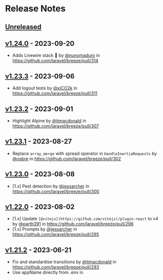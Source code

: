 # Release Notes

## [Unreleased](https://github.com/laravel/breeze/compare/v1.24.0...1.x)

## [v1.24.0](https://github.com/laravel/breeze/compare/v1.23.3...v1.24.0) - 2023-09-20

- Adds Livewire stack 🐙 by [@nunomaduro](https://github.com/nunomaduro) in https://github.com/laravel/breeze/pull/314

## [v1.23.3](https://github.com/laravel/breeze/compare/v1.23.2...v1.23.3) - 2023-09-06

- Add logout tests by [@xiCO2k](https://github.com/xiCO2k) in https://github.com/laravel/breeze/pull/311

## [v1.23.2](https://github.com/laravel/breeze/compare/v1.23.1...v1.23.2) - 2023-09-01

- Highlight Alpine by [@timacdonald](https://github.com/timacdonald) in https://github.com/laravel/breeze/pull/307

## [v1.23.1](https://github.com/laravel/breeze/compare/v1.23.0...v1.23.1) - 2023-08-27

- Replace `array_merge` with spread operator in `HandleInertiaRequests` by [@osbre](https://github.com/osbre) in https://github.com/laravel/breeze/pull/302

## [v1.23.0](https://github.com/laravel/breeze/compare/v1.22.0...v1.23.0) - 2023-08-08

- [1.x] Pest detection by [@jessarcher](https://github.com/jessarcher) in https://github.com/laravel/breeze/pull/300

## [v1.22.0](https://github.com/laravel/breeze/compare/v1.21.2...v1.22.0) - 2023-08-02

- [1.x] Update `[@vitejs](https://github.com/vitejs)/plugin-react` to v4 by [@parth391](https://github.com/parth391) in https://github.com/laravel/breeze/pull/298
- [1.x] Prompts by [@jessarcher](https://github.com/jessarcher) in https://github.com/laravel/breeze/pull/295

## [v1.21.2](https://github.com/laravel/breeze/compare/v1.21.1...v1.21.2) - 2023-06-21

- Fix and standardise transitions by [@timacdonald](https://github.com/timacdonald) in https://github.com/laravel/breeze/pull/293
- Use appName directly from .env in <title> by [@domnantas](https://github.com/domnantas) in https://github.com/laravel/breeze/pull/292

## [v1.21.1](https://github.com/laravel/breeze/compare/v1.21.0...v1.21.1) - 2023-06-16

- Remove implicit form method calls by @Jacobtims in https://github.com/laravel/breeze/pull/290

## [v1.21.0](https://github.com/laravel/breeze/compare/v1.20.2...v1.21.0) - 2023-05-04

- Migrate to modules by @timacdonald in https://github.com/laravel/breeze/pull/246

## [v1.20.2](https://github.com/laravel/breeze/compare/v1.20.1...v1.20.2) - 2023-04-16

- Remove redundant form data in vue stub by @datlechin in https://github.com/laravel/breeze/pull/280
- Add Sanctum Guard by @taylorotwell in https://github.com/laravel/breeze/commit/b010ff3f8cd8e9ae2a2023ca323fba9987157f60

## [v1.20.1](https://github.com/laravel/breeze/compare/v1.20.0...v1.20.1) - 2023-03-28

- Fix ref in react TextInput by @denis-n-ko in https://github.com/laravel/breeze/pull/277
- Update `current_password` rule in ProfileController by @saade in https://github.com/laravel/breeze/pull/278
- Fix Pest test installation for Inertia stack by @jessarcher in https://github.com/laravel/breeze/pull/279

## [v1.20.0](https://github.com/laravel/breeze/compare/v1.19.2...v1.20.0) - 2023-03-20

- Add opt-in TypeScript support by @jessarcher in https://github.com/laravel/breeze/pull/267
- Uses Pest 2 by @nunomaduro in https://github.com/laravel/breeze/pull/274
- API Stub EnsureEmailIsVerified Middleware: Remove unused function arguments in params by @raksbisht in https://github.com/laravel/breeze/pull/264
- Prop consistency by @jessarcher in https://github.com/laravel/breeze/pull/272
- React - Fix potential "undefined" class by @jessarcher in https://github.com/laravel/breeze/pull/271
- React - Remove unnecessary text input wrapper by @jessarcher in https://github.com/laravel/breeze/pull/270
- React - Fix input focusing when password update fails by @jessarcher in https://github.com/laravel/breeze/pull/269
- React - Simplify Form Handler by @jessarcher in https://github.com/laravel/breeze/pull/268
- Fix password-update pest tests by @mtvbrianking in https://github.com/laravel/breeze/pull/273

## [v1.19.2](https://github.com/laravel/breeze/compare/v1.19.1...v1.19.2) - 2023-02-18

- Improve React components by @jessarcher in https://github.com/laravel/breeze/pull/257
- Fix input field Id in ForgotPassword.jsx by @tomdupont in https://github.com/laravel/breeze/pull/262

## [v1.19.1](https://github.com/laravel/breeze/compare/v1.19.0...v1.19.1) - 2023-02-14

### Changed

- Remove link

## [v1.19.0](https://github.com/laravel/breeze/compare/v1.18.2...v1.19.0) - 2023-02-14

### Changed

- Clean up route definition for Single Action Controllers by @istiak-tridip in https://github.com/laravel/breeze/pull/249
- Add translation to placeholder in delete-user-form.blade.php by @castrohenworx in https://github.com/laravel/breeze/pull/250
- Allowed a hardcoded string to be localized by @Wendelstein7 in https://github.com/laravel/breeze/pull/254
- Update font and welcome page by @jessarcher in https://github.com/laravel/breeze/pull/253

### Fixed

- Allows to install `--pest` in Laravel 10 by @driesvints in https://github.com/laravel/breeze/pull/251

### Removed

- Remove unused files from stubs by @emargareten in https://github.com/laravel/breeze/pull/255

## [v1.18.2](https://github.com/laravel/breeze/compare/v1.18.1...v1.18.2) - 2023-02-02

### Changed

- Use autocomplete for all fields for password manager compatibility by @lukearmstrong in https://github.com/laravel/breeze/pull/245

## [v1.18.1](https://github.com/laravel/breeze/compare/v1.18.0...v1.18.1) - 2023-01-31

### Changed

- Inform user of dependency install process by @itxshakil in https://github.com/laravel/breeze/pull/241

### Fixed

- Update nav menu dark text to be consistent with nav link by @RhysLees in https://github.com/laravel/breeze/pull/239

## [v1.18.0](https://github.com/laravel/breeze/compare/v1.17.0...v1.18.0) - 2023-01-18

### Added

- Laravel v10 Support by @driesvints in https://github.com/laravel/breeze/pull/235
- Inertia v1 Support by @jessarcher in https://github.com/laravel/breeze/pull/238

### Changed

- Prompt when the stack argument is not provided by @jessarcher in https://github.com/laravel/breeze/pull/236
- Use Illuminate console components for prompting by @jessarcher in https://github.com/laravel/breeze/pull/237

## [v1.17.0](https://github.com/laravel/breeze/compare/v1.16.1...v1.17.0) - 2023-01-03

### Changed

- Uses PHP Native Type Declarations 🐘  by @nunomaduro in https://github.com/laravel/breeze/pull/201

## [v1.16.1](https://github.com/laravel/breeze/compare/v1.16.0...v1.16.1) - 2022-12-19

### Fixed

- Remove unused vue imports by @dillingham in https://github.com/laravel/breeze/pull/231
- Renamed isFocused prop on TextInput component by @drewmw5 in https://github.com/laravel/breeze/pull/232

## [v1.16.0](https://github.com/laravel/breeze/compare/v1.15.4...v1.16.0) - 2022-12-16

### Added

- [1.x] Vite 4 support by @timacdonald in https://github.com/laravel/breeze/pull/226

### Changed

- Blade stack - Moved duplicated logo component to guest layout by @magdicom in https://github.com/laravel/breeze/pull/228

### Fixed

- Fix typo in delete user forms by @alexcanana in https://github.com/laravel/breeze/pull/225
- Fixed capitalization of autoComplete prop by @drewmw5 in https://github.com/laravel/breeze/pull/230

## [v1.15.4](https://github.com/laravel/breeze/compare/v1.15.3...v1.15.4) - 2022-12-05

### Changed

- Use Default NPM Package Manager of User if Lock File Exists In Base Path by @andrewdwallo in https://github.com/laravel/breeze/pull/224

## [v1.15.3](https://github.com/laravel/breeze/compare/v1.15.2...v1.15.3) - 2022-11-28

### Fixed

- Fix-psr-4-warning by @Kamona-WD in https://github.com/laravel/breeze/pull/221
- Status must be String by @marsuboss in https://github.com/laravel/breeze/pull/219
- Fix close modal with escape keydown and cleanup import react by @fouteox in https://github.com/laravel/breeze/pull/218

## [v1.15.2](https://github.com/laravel/breeze/compare/v1.15.1...v1.15.2) - 2022-11-21

### Fixed

- Fix closing tag by @kaozaza2 in https://github.com/laravel/breeze/pull/213
- Vue code formatting by @jessarcher in https://github.com/laravel/breeze/pull/212
- React formatting by @fouteox in https://github.com/laravel/breeze/pull/214
- Add missing translation methods to Blade stack by @jessarcher in https://github.com/laravel/breeze/pull/215

## [v1.15.1](https://github.com/laravel/breeze/compare/v1.15.0...v1.15.1) - 2022-11-15

### Fixed

- Fix namespace in PasswordUpdateTest.php by @irsyadadl in https://github.com/laravel/breeze/pull/211

## [v1.15.0](https://github.com/laravel/breeze/compare/v1.14.3...v1.15.0) - 2022-11-15

### Added

- Add "Profile" page by @jessarcher in https://github.com/laravel/breeze/pull/205
- Opt-in dark mode support :crescent_moon:  by @jessarcher in https://github.com/laravel/breeze/pull/209

## [v1.14.3](https://github.com/laravel/breeze/compare/v1.14.2...v1.14.3) - 2022-11-06

### Changed

- RegisteredUserController stubs should use the User model name instead of table name in the validators by @viliamjr in https://github.com/laravel/breeze/pull/206

## [v1.14.2](https://github.com/laravel/breeze/compare/v1.14.1...v1.14.2) - 2022-10-26

### Fixed

- Fix preloading in dev by @timacdonald in https://github.com/laravel/breeze/pull/199

## [v1.14.1](https://github.com/laravel/breeze/compare/v1.14.0...v1.14.1) - 2022-10-25

### Changed

- Replace double quote(") with single quote(') by @itxshakil in https://github.com/laravel/breeze/pull/195
- Bump React and Vue Dependencies by @dammy001 in https://github.com/laravel/breeze/pull/197
- Vite preloading by @timacdonald in https://github.com/laravel/breeze/pull/196

## [v1.14.0](https://github.com/laravel/breeze/compare/v1.13.1...v1.14.0) - 2022-09-27

### Added

- Upgrade to React 18 by @kjoedion in https://github.com/laravel/breeze/pull/192

### Changed

- Display errors alongside fields in Blade stack by @jessarcher in https://github.com/laravel/breeze/pull/191
- Consistently use `verified` middleware on `/dashboard` route. by @jessarcher in https://github.com/laravel/breeze/pull/190
- Make Blade app header optional by @jessarcher in https://github.com/laravel/breeze/pull/189

### Fixed

- Fixes `HandleInertiaRequests::handle` related types by @felixdorn in https://github.com/laravel/breeze/pull/193

## [v1.13.1](https://github.com/laravel/breeze/compare/v1.13.0...v1.13.1) - 2022-09-20

### Fixed

- Make app directory consistently lowercase by @jessarcher in https://github.com/laravel/breeze/pull/187

## [v1.13.0](https://github.com/laravel/breeze/compare/v1.12.0...v1.13.0) - 2022-09-06

### Changed

- Remove "Breeze" component prefix by @jessarcher in https://github.com/laravel/breeze/pull/179

## [v1.12.0](https://github.com/laravel/breeze/compare/v1.11.4...v1.12.0) - 2022-08-16

### Changed

- Install NPM dependencies and build assets by @jessarcher in https://github.com/laravel/breeze/pull/180
- Set application home URI to /dashboard by @nikolaynikolaevn in https://github.com/laravel/breeze/pull/181
- Update inertia-laravel by @timacdonald in https://github.com/laravel/breeze/commit/6d95e9aacbe992e19c81d5cd6f7eec994e50dd8d

## [v1.11.4](https://github.com/laravel/breeze/compare/v1.11.3...v1.11.4) - 2022-08-08

### Changed

- Display validation errors alongside their field by @jessarcher in https://github.com/laravel/breeze/pull/175
- Validate the stack argument by @jessarcher in https://github.com/laravel/breeze/pull/178
- Style improvements by @jessarcher in https://github.com/laravel/breeze/pull/177

## [v1.11.3](https://github.com/laravel/breeze/compare/v1.11.2...v1.11.3) - 2022-08-01

### Changed

- Transliterate throttle key by @JurianArie in https://github.com/laravel/breeze/pull/173
- Switch to fonts.bunny.net instead of Google Fonts by @lucasRolff in https://github.com/laravel/breeze/pull/174

## [v1.11.2](https://github.com/laravel/breeze/compare/v1.11.1...v1.11.2) - 2022-07-20

### Changed

- Improved console output by @nunomaduro in https://github.com/laravel/breeze/pull/172

## [v1.11.1](https://github.com/laravel/breeze/compare/v1.11.0...v1.11.1) - 2022-07-20

### Changed

- Vite 3 support by @timacdonald in https://github.com/laravel/breeze/pull/171

## [v1.11.0](https://github.com/laravel/breeze/compare/v1.10.0...v1.11.0) - 2022-07-11

### Changed

- Add default view / routes reloading to breeze stacks by @timacdonald in https://github.com/laravel/breeze/pull/166
- Update SSR directory by @jessarcher in https://github.com/laravel/breeze/pull/168

### Fixed

- Fix: React SSR installation error by @renomureza in https://github.com/laravel/breeze/pull/169

### Removed

- Laravel 8 don't support the vite. by @Jehong-Ahn in https://github.com/laravel/breeze/pull/167

## [v1.10.0](https://github.com/laravel/breeze/compare/v1.9.4...v1.10.0) - 2022-06-28

### Added

- Vite by @jessarcher in https://github.com/laravel/breeze/pull/158

### Fixed

- fix TailwindCSS first party TypeScript types weren't working right by @geisi in https://github.com/laravel/breeze/pull/160
- Bump `@tailwindcss/forms` fix console warning with Vite by @timacdonald in https://github.com/laravel/breeze/pull/161
- Fix ziggy determing current URL when using SSR by @timacdonald in https://github.com/laravel/breeze/pull/163

## [v1.9.4](https://github.com/laravel/breeze/compare/v1.9.3...v1.9.4) - 2022-06-13

### Changed

- Bump TailwindCSS to 3.1 by @geisi in https://github.com/laravel/breeze/pull/156

## [v1.9.3](https://github.com/laravel/breeze/compare/v1.9.2...v1.9.3) - 2022-06-01

### Changed

- Improve Vite compatibility by @jessarcher in https://github.com/laravel/breeze/pull/154

## [v1.9.2](https://github.com/laravel/breeze/compare/v1.9.1...v1.9.2) - 2022-05-30

### Changed

- Simplify Tailwind installation by @jessarcher in https://github.com/laravel/breeze/pull/155

### Fixed

- Fix inability to click dropdown content in React version by @jessarcher in https://github.com/laravel/breeze/pull/153

## [v1.9.1](https://github.com/laravel/breeze/compare/v1.9.0...v1.9.1) - 2022-05-11

### Changed

- Update command comments by @taylorotwell in https://github.com/laravel/breeze/commit/cde98d03954bfcad0c9370c825187b8a579d94e1

## [v1.9.0](https://github.com/laravel/breeze/compare/v1.8.2...v1.9.0) - 2022-03-26

### Added

- Add Inertia SSR Support  by @xiCO2k in https://github.com/laravel/breeze/pull/146

### Changed

- Update cors.php by @trungpv1601 in https://github.com/laravel/breeze/pull/144
- Use `.alias` method from `Mix` by @xiCO2k in https://github.com/laravel/breeze/pull/145

## [v1.8.2](https://github.com/laravel/breeze/compare/v1.8.1...v1.8.2) - 2022-02-21

### Changed

- Remove unused import by @MohmmedAshraf in https://github.com/laravel/breeze/pull/141
- Add routes name to register and login  paths by @alphaolomi in https://github.com/laravel/breeze/pull/140
- Updated Inertia Version to Latest by @As1fAli in https://github.com/laravel/breeze/pull/142

## [v1.8.1](https://github.com/laravel/breeze/compare/v1.7.3...v1.8.1) - 2022-02-15

### Changed

- Update `InitialVueStack` packages to latest by @dammy001 in https://github.com/laravel/breeze/pull/128
- Update `InertiaReactStack` dependencies by @dammy001 in https://github.com/laravel/breeze/pull/130
- Update `BladeStack` dependencies by @dammy001 in https://github.com/laravel/breeze/pull/129
- Don't mix __() and trans() in the same file by @hailwood in https://github.com/laravel/breeze/pull/132
- Group common middleware instead of duplicating by @dammy001 in https://github.com/laravel/breeze/pull/131
- Group common middleware instead of duplicating on inertia-common by @dammy001 in https://github.com/laravel/breeze/pull/135

### Fixed

- Fix assertRedirect in EmailVerificationTest when using API with pest by @lpheller in https://github.com/laravel/breeze/pull/133

## [v1.8.0](https://github.com/laravel/breeze/compare/v1.7.3...v1.8.0) - 2022-02-15

### Changed

- Transition Inertia Vue stubs to `<script setup>` syntax by @jessarcher in https://github.com/laravel/breeze/pull/127

## [v1.7.3](https://github.com/laravel/breeze/compare/v1.7.2...v1.7.3) - 2022-02-15

### Fixed

- Fix url replacement ([5af95ec](https://github.com/laravel/breeze/commit/5af95eca8ee2d18077347a34b74a2658c8356682))

## [v1.7.2](https://github.com/laravel/breeze/compare/v1.7.1...v1.7.2) - 2022-02-08

### Changed

- Remove CSRF token in app layout ([#125](https://github.com/laravel/breeze/pull/125))
- Update Inertia version ([d5f7582](https://github.com/laravel/breeze/commit/d5f7582d4bc4c6af3922eb04782b204bca32e635))

### Fixed

- Api stack EmailVerificationTest assertRedirect ([#122](https://github.com/laravel/breeze/pull/122))

## [v1.7.1 (2022-02-01)](https://github.com/laravel/breeze/compare/v1.7.0...v1.7.1)

### Changed

- Fix exception throwing on older PHP versions ([#120](https://github.com/laravel/breeze/pull/120))

## [v1.7.0 (2022-01-12)](https://github.com/laravel/breeze/compare/v1.6.1...v1.7.0)

### Changed

- Laravel 9 Support ([#119](https://github.com/laravel/breeze/pull/119))

## [v1.6.1 (2022-01-04)](https://github.com/laravel/breeze/compare/v1.6.0...v1.6.1)

### Changed

- Fix Inertia Controllers @return tag and Inertia Vue Input Component [#112](https://github.com/laravel/breeze/pull/112)
- Update outdated dependencies for react stack [#114](https://github.com/laravel/breeze/pull/114)

## [v1.6.0 (2021-12-14)](https://github.com/laravel/breeze/compare/v1.5.0...v1.6.0)

### Changed

- Tailwind CSS v3 support ([#110](https://github.com/laravel/breeze/pull/110))

## [v1.5.0 (2021-12-07)](https://github.com/laravel/breeze/compare/v1.4.3...v1.5.0)

### Added

- Breeze "API" / SPA Stack ([#109](https://github.com/laravel/breeze/pull/109))

### Changed

- Use KeyboardEvent key attribute for Escape ([#108](https://github.com/laravel/breeze/pull/108))

## [v1.4.3 (2021-11-02)](https://github.com/laravel/breeze/compare/v1.4.2...v1.4.3)

### Changed

- Upgrade alpinejs to v3 ([#105](https://github.com/laravel/breeze/pull/105))
- Use dashboard named routes ([#106](https://github.com/laravel/breeze/pull/106))

## [v1.4.2 (2021-09-28)](https://github.com/laravel/breeze/compare/v1.4.1...v1.4.2)

### Changed

- Change namespace ([7b39f9c](https://github.com/laravel/breeze/commit/7b39f9c114c713a7d75ceeb79b4f5efe3d4f682a))

## [v1.4.1 (2021-09-07)](https://github.com/laravel/breeze/compare/v1.4.0...v1.4.1)

### Fixed

- Fixes installation of pest on vue/react stacks ([#100](https://github.com/laravel/breeze/pull/100))

## [v1.4.0 (2021-08-27)](https://github.com/laravel/breeze/compare/v1.3.2...v1.4.0)

### Added

- Pest scaffolding ([#99](https://github.com/laravel/breeze/pull/99))

## [v1.3.2 (2021-08-03)](https://github.com/laravel/breeze/compare/v1.3.1...v1.3.2)

### Changed

- Update url for JS ([eba8457](https://github.com/laravel/breeze/commit/eba8457b2e16d92fb0909e6e4a36f7cf9f50bc78))
- Add Vue file extension to all Vue components imported ([#89](https://github.com/laravel/breeze/pull/89))
- Update `<Link>` tags & implement `<Head>` management (title tag) ([#90](https://github.com/laravel/breeze/pull/90), [4dce8a8](https://github.com/laravel/breeze/commit/4dce8a8c9dd1b0ca23fbe92fa51b17cc5ccd6bb5), [128fd28](https://github.com/laravel/breeze/commit/128fd28e2ebd5fde7730d90b0052d175b887568a), [#94](https://github.com/laravel/breeze/pull/94))

### Fixed

- Change from POST to GET on responsive dashboard link ([#92](https://github.com/laravel/breeze/pull/92))

## [v1.3.1 (2021-06-22)](https://github.com/laravel/breeze/compare/v1.3.0...v1.3.1)

### Fixed

- Fix EmailVerificationTest to pass using Uuids ([#85](https://github.com/laravel/breeze/pull/85))

## [v1.3.0 (2021-06-08)](https://github.com/laravel/breeze/compare/v1.2.3...v1.3.0)

### Changed

- Update Inertia ([c439176](https://github.com/laravel/breeze/commit/c43917630e9b45b78dfd805f152262e08a7d2ffb))
- Update versions ([aa90bfd](https://github.com/laravel/breeze/commit/aa90bfd5b31cedf848087d105b6924b0f120fc99))

## [v1.2.3 (2021-06-08)](https://github.com/laravel/breeze/compare/v1.2.2...v1.2.3)

### Fixed

- Fix purge line to include *.js ([#83](https://github.com/laravel/breeze/pull/83))

## [v1.2.2 (2021-06-01)](https://github.com/laravel/breeze/compare/v1.2.1...v1.2.2)

### Fixed

- Fix CORS policy errors with inertia stack ([#82](https://github.com/laravel/breeze/pull/82))

## [v1.2.1 (2021-05-25)](https://github.com/laravel/breeze/compare/v1.2.0...v1.2.1)

### Fixed

- Fix dropdown ([87e849a](https://github.com/laravel/breeze/commit/87e849a2fd635628d99aa8514e2ee9321decee27))
- Fix link type ([c83d1ac](https://github.com/laravel/breeze/commit/c83d1ac389a58f1fb9ee6491ce14488f6a0a746b))

## [v1.2.0 (2021-05-20)](https://github.com/laravel/breeze/compare/v1.1.8...v1.2.0)

### Added

- React installation option ([#73](https://github.com/laravel/breeze/pull/73))
- Use new `Password::defaults()` feature ([#71](https://github.com/laravel/breeze/pull/71))

## [v1.1.8 (2021-05-18)](https://github.com/laravel/breeze/compare/v1.1.7...v1.1.8)

### Fixed

- Bump Inertia version to match Spark ([#70](https://github.com/laravel/breeze/pull/70))

## [v1.1.7 (2021-05-11)](https://github.com/laravel/breeze/compare/v1.1.6...v1.1.7)

### Changed

- Uses password rule by default ([#65](https://github.com/laravel/breeze/pull/65))

### Fixed

- Use boolean() instead of filled() ([#68](https://github.com/laravel/breeze/pull/68))
- Fix create method docblock return value ([#69](https://github.com/laravel/breeze/pull/69))

## [v1.1.6 (2021-04-27)](https://github.com/laravel/breeze/compare/v1.1.5...v1.1.6)

### Fixed

- Fix Vue warning ([#62](https://github.com/laravel/breeze/pull/62))

## [v1.1.5 (2021-04-13)](https://github.com/laravel/breeze/compare/v1.1.4...v1.1.5)

### Fixed

- Fix Login event firing before Register ([#59](https://github.com/laravel/breeze/pull/59))

## [v1.1.4 (2021-03-23)](https://github.com/laravel/breeze/compare/v1.1.3...v1.1.4)

### Fixed

- Fixes Vue warning ([#55](https://github.com/laravel/breeze/pull/55))

### Removed

- Remove unused component ([#54](https://github.com/laravel/breeze/pull/54))

## [v1.1.3 (2021-02-18)](https://github.com/laravel/breeze/compare/v1.1.2...v1.1.3)

### Fixed

- Update stubs/inertia/app case in installInertiaStack ([#53](https://github.com/laravel/breeze/pull/53))

## [v1.1.2 (2021-02-18)](https://github.com/laravel/breeze/compare/v1.1.1...v1.1.2)

### Changed

- Add `@inertiajs/progress` to package dependencies ([#46](https://github.com/laravel/breeze/pull/46), [#49](https://github.com/laravel/breeze/pull/49))
- Reduce verbosity by introducing a 'Guest' layout ([#52](https://github.com/laravel/breeze/pull/52))
- Add email (username) autocomplete ([#51](https://github.com/laravel/breeze/pull/51))
- Simplify Inertia logout links ([#48](https://github.com/laravel/breeze/pull/48))

## [v1.1.1 (2021-02-17)](https://github.com/laravel/breeze/compare/v1.0.4...v1.1.1)

### Added

- Inertia Stack ([#44)](https://github.com/laravel/breeze/pull/44))

### Fixed

- Copy webpack.config.js on inertia init ([#45](https://github.com/laravel/breeze/pull/45))

## [v1.0.4 (2021-02-16)](https://github.com/laravel/breeze/compare/v1.0.3...v1.0.4)

### Changed

- Update Tailwind config ([de0cbf4](https://github.com/laravel/breeze/commit/de0cbf49b50c22aaf047dcaba8c83827164ff668))

## [v1.0.3 (2021-02-16)](https://github.com/laravel/breeze/compare/v1.0.2...v1.0.3)

### Fixed

- Redirect to intended path after login ([#39](https://github.com/laravel/breeze/pull/39))
- Change "Logout" text to "Log out" and "Login" to "Log in" ([#41](https://github.com/laravel/breeze/pull/41))

## [v1.0.2 (2021-01-05)](https://github.com/laravel/breeze/compare/v1.0.1...v1.0.2)

### Changed

- Upgrade to PostCSS 8 as Laravel Mix v6 is out ([#31](https://github.com/laravel/breeze/pull/31))

## [v1.0.1 (2020-12-22)](https://github.com/laravel/breeze/compare/v1.0.0...v1.0.1)

### Changed

- Reuse blade component ([#30](https://github.com/laravel/breeze/pull/30))
- Improve SPA compatibility ([#29](https://github.com/laravel/breeze/pull/29))

## v1.0.0 (2020-10-08)

Initial stable release.
